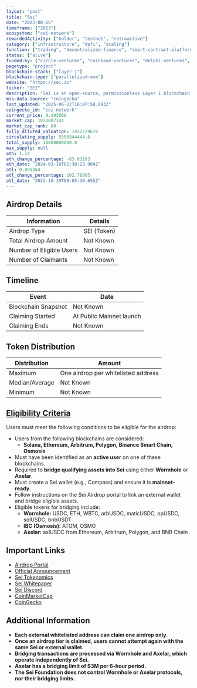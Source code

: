 ```yaml
---
layout: "post"
title: "Sei"
date: "2023-08-15"
timeframe: ["2023"]
ecosystem: ["sei-network"]
rewardedActivity: ["holder", "testnet", "retroactive"]
category: ["infrastructure", "defi", "scaling"]
function: ["trading", "decentralized-finance", "smart-contract-platform", "blockchain"]
status: ["alive"]
funded-by: ["circle-ventures", "coinbase-ventures", "delphi-ventures", "world-liberty-financial", "okx-ventures", "multicoin-capital"]
pagetype: "project"
blockchain-stack: ["layer-1"]
blockchain-type: ["parallelized-evm"]
website: "https://sei.io"
ticker: "SEI"
description: "Sei is an open-source, permissionless Layer 1 blockchain optimized for digital asset exchange. It provides high performance, low latency, and innovative technologies to support Web3 applications."
mis-data-source: "coingecko"
last_updated: "2025-06-22T16:07:50.693Z"
coingecko_id: "sei-network"
current_price: 0.193008
market_cap: 1074007144
market_cap_rank: 80
fully_diluted_valuation: 1932729676
circulating_supply: 5556944444.0
total_supply: 10000000000.0
max_supply: null
ath: 1.14
ath_change_percentage: -83.03193
ath_date: "2024-03-16T02:30:23.904Z"
atl: 0.095364
atl_change_percentage: 102.78993
atl_date: "2023-10-19T08:05:30.655Z"
---
```


## Airdrop Details

| Information              | Details     |
| ------------------------ | ----------- |
| Airdrop Type             | SEI (Token) |
| Total Airdrop Amount     | Not Known   |
| Number of Eligible Users | Not Known   |
| Number of Claimants      | Not Known   |

## Timeline

| Event               | Date                     |
| ------------------- | ------------------------ |
| Blockchain Snapshot | Not Known                |
| Claiming Started    | At Public Mainnet launch |
| Claiming Ends       | Not Known                |

## Token Distribution

| Distribution   | Amount                              |
| -------------- | ----------------------------------- |
| Maximum        | One airdrop per whitelisted address |
| Median/Average | Not Known                           |
| Minimum        | Not Known                           |

## [Eligibility Criteria](https://blog.sei.io/the-sei-airdrop/)

Users must meet the following conditions to be eligible for the airdrop:

- Users from the following blockchains are considered:
  - **Solana, Ethereum, Arbitrum, Polygon, Binance Smart Chain, Osmosis**
- Must have been identified as an **active user** on one of these blockchains.
- Required to **bridge qualifying assets into Sei** using either **Wormhole** or **Axelar**.
- Must create a Sei wallet (e.g., Compass) and ensure it is **mainnet-ready**.
- Follow instructions on the Sei Airdrop portal to link an external wallet and bridge eligible assets.
- Eligible tokens for bridging include:
  - **Wormhole:** USDC, ETH, WBTC, arbUSDC, maticUSDC, opUSDC, solUSDC, bnbUSDT
  - **IBC (Osmosis):** ATOM, OSMO
  - **Axelar:** axlUSDC from Ethereum, Arbitrum, Polygon, and BNB Chain

## Important Links

- [Airdrop Portal](https://app.sei.io/)
- [Official Announcement](https://blog.sei.io/the-sei-airdrop/)
- [Sei Tokenomics](https://blog.sei.io/tokenomics/)
- [Sei Whitepaper](https://blog.sei.io/sei-whitepaper/)
- [Sei Discord](https://discord.gg/sei)
- [CoinMarketCap](https://coinmarketcap.com/currencies/sei)
- [CoinGecko](https://www.coingecko.com/en/coins/sei)

## Additional Information

- **Each external whitelisted address can claim one airdrop only.**
- **Once an airdrop tier is claimed, users cannot attempt again with the same Sei or external wallet.**
- **Bridging transactions are processed via Wormhole and Axelar, which operate independently of Sei.**
- **Axelar has a bridging limit of $3M per 6-hour period.**
- **The Sei Foundation does not control Wormhole or Axelar protocols, nor their bridging limits.**